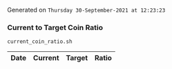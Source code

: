 Generated on `Thursday 30-September-2021 at 12:23:23`

### Current to Target Coin Ratio
`current_coin_ratio.sh`

Date|Current|Target|Ratio
---|---|---|---
